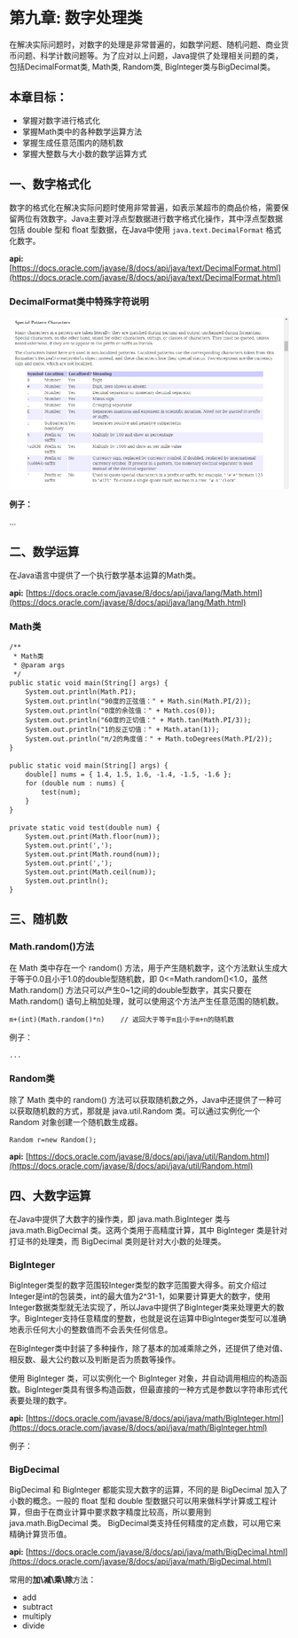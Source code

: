 # 第九章: 数字处理类 #
在解决实际问题时，对数字的处理是非常普遍的，如数学问题、随机问题、商业货币问题、科学计数问题等。为了应对以上问题，Java提供了处理相关问题的类，包括DecimalFormat类, Math类, Random类, BigInteger类与BigDecimal类。

## 本章目标：
- 掌握对数字进行格式化
- 掌握Math类中的各种数学运算方法
- 掌握生成任意范围内的随机数
- 掌握大整数与大小数的数学运算方式

## 一、数字格式化 ##
数字的格式化在解决实际问题时使用非常普遍，如表示某超市的商品价格，需要保留两位有效数字。Java主要对浮点型数据进行数字格式化操作，其中浮点型数据包括 double 型和 float 型数据，在Java中使用 `java.text.DecimalFormat` 格式化数字。

**api:** [https://docs.oracle.com/javase/8/docs/api/java/text/DecimalFormat.html](https://docs.oracle.com/javase/8/docs/api/java/text/DecimalFormat.html)

### DecimalFormat类中特殊字符说明 ###
<img src="./img/09/01.png" />

**例子：**

...

## 二、数学运算 ##
在Java语言中提供了一个执行数学基本运算的Math类。

**api:** [https://docs.oracle.com/javase/8/docs/api/java/lang/Math.html](https://docs.oracle.com/javase/8/docs/api/java/lang/Math.html)

### Math类
	/**
	 * Math类
	 * @param args
	 */
	public static void main(String[] args) {
		System.out.println(Math.PI);
		System.out.println("90度的正弦值：" + Math.sin(Math.PI/2));
		System.out.println("0度的余弦值：" + Math.cos(0));
		System.out.println("60度的正切值：" + Math.tan(Math.PI/3));
		System.out.println("1的反正切值：" + Math.atan(1));
		System.out.println("π/2的角度值：" + Math.toDegrees(Math.PI/2));
	}
	
	public static void main(String[] args) {
		double[] nums = { 1.4, 1.5, 1.6, -1.4, -1.5, -1.6 };
		for (double num : nums) {
			test(num);
		}
	}

	private static void test(double num) {
		System.out.print(Math.floor(num));
		System.out.print(',');
		System.out.print(Math.round(num));
		System.out.print(',');
		System.out.print(Math.ceil(num));
		System.out.println();
	}

## 三、随机数 ##
### Math.random()方法 ###
在 Math 类中存在一个 random() 方法，用于产生随机数字，这个方法默认生成大于等于0.0且小于1.0的double型随机数，即 0<=Math.random()<1.0，虽然 Math.random() 方法只可以产生0~1之间的double型数字，其实只要在 Math.random() 语句上稍加处理，就可以使用这个方法产生任意范围的随机数。

	m+(int)(Math.random()*n)	// 返回大于等于m且小于m+n的随机数
	
例子：

	...

### Random类 ###
除了 Math 类中的 random() 方法可以获取随机数之外，Java中还提供了一种可以获取随机数的方式，那就是 java.util.Random 类。可以通过实例化一个 Random 对象创建一个随机数生成器。

	Random r=new Random();

**api:** [https://docs.oracle.com/javase/8/docs/api/java/util/Random.html](https://docs.oracle.com/javase/8/docs/api/java/util/Random.html)



## 四、大数字运算 ##
在Java中提供了大数字的操作类，即 java.math.BigInteger 类与 java.math.BigDecimal 类。这两个类用于高精度计算，其中 BigInteger 类是针对打证书的处理类，而 BigDecimal 类则是针对大小数的处理类。

### BigInteger ###
BigInteger类型的数字范围较Integer类型的数字范围要大得多。前文介绍过Integer是int的包装类，int的最大值为2^31-1，如果要计算更大的数字，使用Integer数据类型就无法实现了，所以Java中提供了BigInteger类来处理更大的数字。BigInteger支持任意精度的整数，也就是说在运算中BigInteger类型可以准确地表示任何大小的整数值而不会丢失任何信息。

在BigInteger类中封装了多种操作，除了基本的加减乘除之外，还提供了绝对值、相反数、最大公约数以及判断是否为质数等操作。

使用 BigInteger 类，可以实例化一个 BigInteger 对象，并自动调用相应的构造函数。BigInteger类具有很多构造函数，但最直接的一种方式是参数以字符串形式代表要处理的数字。

**api:** [https://docs.oracle.com/javase/8/docs/api/java/math/BigInteger.html](https://docs.oracle.com/javase/8/docs/api/java/math/BigInteger.html)

例子：

### BigDecimal ###
BigDecimal 和 BigInteger 都能实现大数字的运算，不同的是 BigDecimal 加入了小数的概念。一般的 float 型和 double 型数据只可以用来做科学计算或工程计算，但由于在商业计算中要求数字精度比较高，所以要用到 java.math.BigDecimal 类。 BigDecimal类支持任何精度的定点数，可以用它来精确计算货币值。

**api:** [https://docs.oracle.com/javase/8/docs/api/java/math/BigDecimal.html](https://docs.oracle.com/javase/8/docs/api/java/math/BigDecimal.html)

常用的**加\减\乘\除**方法：

- add
- subtract
- multiply
- divide
